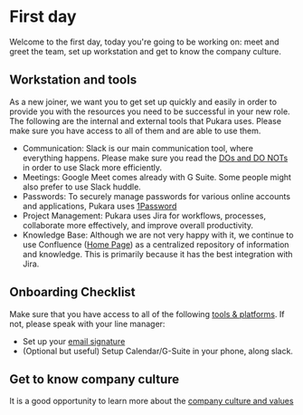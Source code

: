 # First day

Welcome to the first day, today you're going to be working on: meet and greet the team, set up workstation and get to know the company culture.

## Workstation and tools

As a new joiner, we want you to get set up quickly and easily in order to provide you with the resources you need to be successful in your new role. The following are the internal and external tools that Pukara uses. Please make sure you have access to all of them and are able to use them.

- Communication: Slack is our main communication tool, where everything happens. Please make sure you read the [DOs and DO NOTs](https://pukarait.atlassian.net/wiki/spaces/PUK/pages/2257977423/Slack+Etiquette+and+Expectations) in order to use Slack more efficiently.
- Meetings: Google Meet comes already with G Suite. Some people might also prefer to use Slack huddle.
- Passwords: To securely manage passwords for various online accounts and applications, Pukara uses [1Password](https://1password.com/)
- Project Management: Pukara uses Jira for workflows, processes, collaborate more effectively, and improve overall productivity.
- Knowledge Base: Although we are not very happy with it, we continue to use Confluence ([Home Page](https://pukarait.atlassian.net/wiki/spaces/PUK/overview)) as a centralized repository of information and knowledge. This is primarily because it has the best integration with Jira.

## Onboarding Checklist 

Make sure that you have access to all of the following [tools & platforms](https://pukarait.atlassian.net/wiki/spaces/PUK/pages/2265415688/Checklist). If not, please speak with your line manager: 

- Set up your [email signature](https://pukarait.atlassian.net/wiki/spaces/PUK/pages/2267512833/Email+signature)
- (Optional but useful) Setup Calendar/G-Suite in your phone, along slack.

## Get to know company culture

It is a good opportunity to learn more about the [company culture and values](../index.md)
